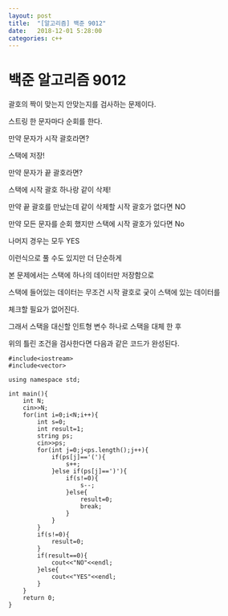 ```yaml
---
layout: post
title:  "[알고리즘] 백준 9012"
date:   2018-12-01 5:28:00
categories: c++
---
```

# 백준 알고리즘 9012

괄호의 짝이 맞는지 안맞는지를 검사하는 문제이다.

스트링 한 문자마다 순회를 한다.

만약 문자가 시작 괄호라면?

스택에 저장!

만약 문자가 끝 괄호라면?

스택에 시작 괄호 하나랑 같이 삭제!

만약 끝 괄호를 만났는데 같이 삭제할 시작 괄호가 없다면 NO

만약 모든 문자를 순회 했지만 스택에 시작 괄호가 있다면 No

나머지 경우는 모두 YES



이런식으로 풀 수도 있지만 더 단순하게

본 문제에서는 스택에 하나의 데이터만 저장함으로

스택에 들어있는 데이터는 무조건 시작 괄호로 궂이 스택에 있는 데이터를

체크할 필요가 없어진다.

그래서 스택을 대신할 인트형 변수 하나로 스택을 대체 한 후 

위의 틀린 조건을 검사한다면 다음과 같은 코드가 완성된다.

```
#include<iostream>
#include<vector>

using namespace std;

int main(){
    int N;
    cin>>N;
    for(int i=0;i<N;i++){
        int s=0;
        int result=1;
        string ps;
        cin>>ps;
        for(int j=0;j<ps.length();j++){
            if(ps[j]=='('){
                s++;
            }else if(ps[j]==')'){
                if(s!=0){
                    s--;
                }else{
                    result=0;
                    break;
                }
            }
        }
        if(s!=0){
            result=0;
        }
        if(result==0){
            cout<<"NO"<<endl;
        }else{
            cout<<"YES"<<endl;
        }
    }
    return 0;
}
```